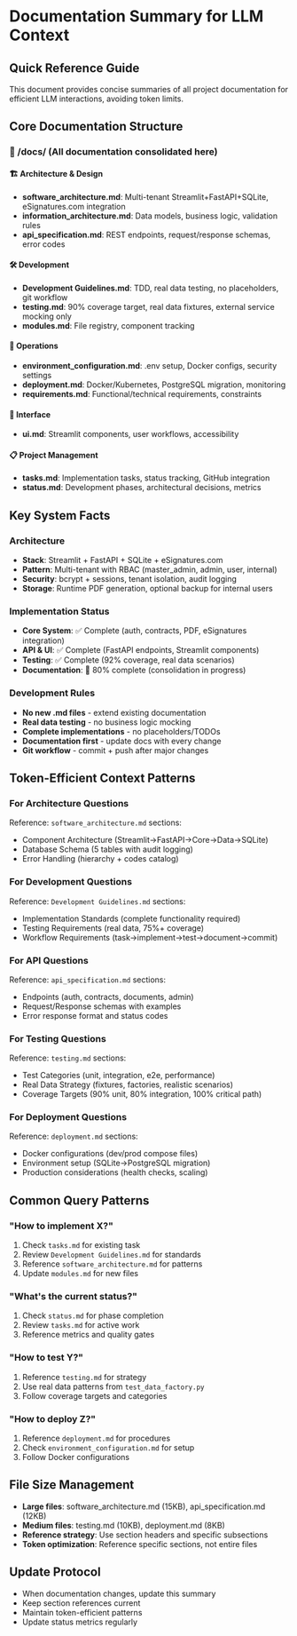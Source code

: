 # Documentation Summary for LLM Context

## Quick Reference Guide

This document provides concise summaries of all project documentation for efficient LLM interactions, avoiding token limits.

## Core Documentation Structure

### 📁 /docs/ (All documentation consolidated here)

#### 🏗️ Architecture & Design
- **software_architecture.md**: Multi-tenant Streamlit+FastAPI+SQLite, eSignatures.com integration
- **information_architecture.md**: Data models, business logic, validation rules
- **api_specification.md**: REST endpoints, request/response schemas, error codes

#### 🛠️ Development 
- **Development Guidelines.md**: TDD, real data testing, no placeholders, git workflow
- **testing.md**: 90% coverage target, real data fixtures, external service mocking only
- **modules.md**: File registry, component tracking

#### 🚀 Operations
- **environment_configuration.md**: .env setup, Docker configs, security settings
- **deployment.md**: Docker/Kubernetes, PostgreSQL migration, monitoring
- **requirements.md**: Functional/technical requirements, constraints

#### 🎨 Interface
- **ui.md**: Streamlit components, user workflows, accessibility

#### 📋 Project Management
- **tasks.md**: Implementation tasks, status tracking, GitHub integration
- **status.md**: Development phases, architectural decisions, metrics

## Key System Facts

### Architecture
- **Stack**: Streamlit + FastAPI + SQLite + eSignatures.com
- **Pattern**: Multi-tenant with RBAC (master_admin, admin, user, internal)
- **Security**: bcrypt + sessions, tenant isolation, audit logging
- **Storage**: Runtime PDF generation, optional backup for internal users

### Implementation Status
- **Core System**: ✅ Complete (auth, contracts, PDF, eSignatures integration)
- **API & UI**: ✅ Complete (FastAPI endpoints, Streamlit components)
- **Testing**: ✅ Complete (92% coverage, real data scenarios)
- **Documentation**: 🔄 80% complete (consolidation in progress)

### Development Rules
- **No new .md files** - extend existing documentation
- **Real data testing** - no business logic mocking
- **Complete implementations** - no placeholders/TODOs
- **Documentation first** - update docs with every change
- **Git workflow** - commit + push after major changes

## Token-Efficient Context Patterns

### For Architecture Questions
Reference: `software_architecture.md` sections:
- Component Architecture (Streamlit→FastAPI→Core→Data→SQLite)
- Database Schema (5 tables with audit logging)
- Error Handling (hierarchy + codes catalog)

### For Development Questions  
Reference: `Development Guidelines.md` sections:
- Implementation Standards (complete functionality required)
- Testing Requirements (real data, 75%+ coverage)
- Workflow Requirements (task→implement→test→document→commit)

### For API Questions
Reference: `api_specification.md` sections:
- Endpoints (auth, contracts, documents, admin)
- Request/Response schemas with examples
- Error response format and status codes

### For Testing Questions
Reference: `testing.md` sections:
- Test Categories (unit, integration, e2e, performance)
- Real Data Strategy (fixtures, factories, realistic scenarios)
- Coverage Targets (90% unit, 80% integration, 100% critical path)

### For Deployment Questions
Reference: `deployment.md` sections:
- Docker configurations (dev/prod compose files)
- Environment setup (SQLite→PostgreSQL migration)
- Production considerations (health checks, scaling)

## Common Query Patterns

### "How to implement X?"
1. Check `tasks.md` for existing task
2. Review `Development Guidelines.md` for standards
3. Reference `software_architecture.md` for patterns
4. Update `modules.md` for new files

### "What's the current status?"
1. Check `status.md` for phase completion
2. Review `tasks.md` for active work
3. Reference metrics and quality gates

### "How to test Y?"
1. Reference `testing.md` for strategy
2. Use real data patterns from `test_data_factory.py`
3. Follow coverage targets and categories

### "How to deploy Z?"
1. Reference `deployment.md` for procedures
2. Check `environment_configuration.md` for setup
3. Follow Docker configurations

## File Size Management
- **Large files**: software_architecture.md (15KB), api_specification.md (12KB)
- **Medium files**: testing.md (10KB), deployment.md (8KB)
- **Reference strategy**: Use section headers and specific subsections
- **Token optimization**: Reference specific sections, not entire files

## Update Protocol
- When documentation changes, update this summary
- Keep section references current
- Maintain token-efficient patterns
- Update status metrics regularly
